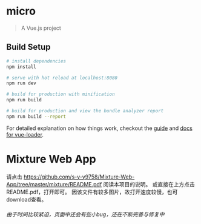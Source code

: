 # micro

> A Vue.js project

## Build Setup

``` bash
# install dependencies
npm install

# serve with hot reload at localhost:8080
npm run dev

# build for production with minification
npm run build

# build for production and view the bundle analyzer report
npm run build --report
```

For detailed explanation on how things work, checkout the [guide](http://vuejs-templates.github.io/webpack/) and [docs for vue-loader](http://vuejs.github.io/vue-loader).

# Mixture Web App
请点击
https://github.com/s-y-y9758/Mixture-Web-App/tree/master/mixture/README.pdf
阅读本项目的说明。
或直接在上方点击README.pdf，打开即可。
因该文件有较多图片，故打开速度较慢，也可download查看。

###### 由于时间比较紧迫，页面中还会有些小bug，还在不断完善与修复中





